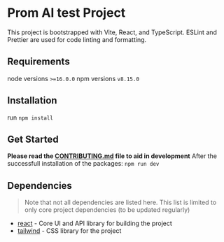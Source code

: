 # Prom AI test Project

This project is bootstrapped with Vite, React, and TypeScript. ESLint and Prettier are used for code linting and formatting.
## Requirements

node versions `>=16.0.0`
npm versions `v8.15.0`

## Installation

run `npm install`

## Get Started

**Please read the [CONTRIBUTING.md](CONTRIBUTING.md) file to aid in development**
After the successfull installation of the packages: `npm run dev`

## Dependencies

> Note that not all dependencies are listed here. This list is limited to only core project dependencies (to be updated regularly)

- [react](http://nextjs.org/) - Core UI and API library for building the project
- [tailwind](https://tailwindcss.com) - CSS library for the project

